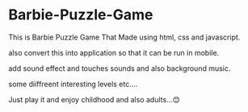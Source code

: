 # Barbie-Puzzle-Game

This is Barbie Puzzle Game That Made using html, css and javascript.

also convert this into application so that it can be run in mobile.

add sound effect and touches sounds and also background music.

some diiffreent interesting levels etc....

Just play it and enjoy childhood and also adults...😊
